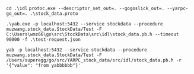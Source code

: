 `cd .\idl`
`protoc.exe --descriptor_set_out=. --gogoslick_out=. --yarpc-go_out=. .\stock_data.proto`



`.\yab.exe -p localhost:5432 --service stockdata --procedure  muzwang.stock_data.StockData/Test -F C:\Users\wmz66\go\src\StockData\src\idl\stock_data.pb.h --timeout 90000 -f .\test-request.json`


`yab -p localhost:5432 --service stockdata --procedure  muzwang.stock_data.StockData/Test -F /Users/superegg/go/src/YARPC_stock_data/src/idl/stock_data.pb.h -r '{"value": "from yabbbbbb"}'`
